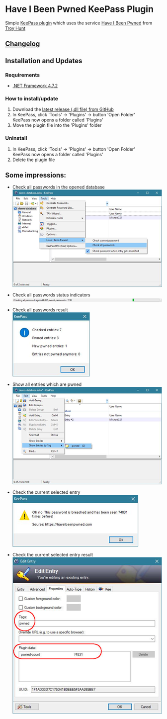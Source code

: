 ﻿# Have I Been Pwned KeePass Plugin

Simple [KeePass plugin] which uses the service [Have I Been Pwned](https://haveibeenpwned.com/) from [Troy Hunt](https://www.troyhunt.com)

## [Changelog](./CHANGELOG.md)

## Installation and Updates
### Requirements
 - [.NET Framework 4.7.2](https://dotnet.microsoft.com/download/thank-you/net472)

### How to install/update
 1. Download the [latest release (.dll file) from GitHub](https://github.com/kapsiR/HaveIBeenPwnedKeePassPlugin/releases)
 2. In KeePass, click 'Tools' → 'Plugins' → button 'Open Folder'  
    KeePass now opens a folder called 'Plugins'
 3. Move the plugin file into the 'Plugins' folder

### Uninstall 
 1. In KeePass, click 'Tools' → 'Plugins' → button 'Open Folder'  
    KeePass now opens a folder called 'Plugins'
 2. Delete the plugin file

## Some impressions:
- Check all passwords in the opened database  
![check all passwords](./images/checkAllPasswords.jpg)

- Check all passwords status indicators  
![check all passwords status bar](./images/checkAllPasswordsStatusBar.jpg)

- Check all passwords result  
![check all results](./images/checkAllResult.jpg)

- Show all entries which are pwned  
![show all pwned entries](./images/showAllPwned.jpg)

- Check the current selected entry  
![check the current selected entry](./images/checkSingleResult.jpg)

- Check the current selected entry result  
![check current selected result](./images/pwnedEntry.jpg)

[KeePass plugin]: https://keepass.info/help/v2/plugins.html